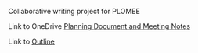 Collaborative writing project for PLOMEE


Link to OneDrive [Planning Document and Meeting Notes](https://uri0.sharepoint.com/:w:/r/sites/PuritzLabofMarineEvolutionaryEcology/Shared%20Documents/Papers/PLOMEE%20Collaborative%20Paper%20Plan.docx?d=w33e51ab4c72e44d9ae8a3bac11bfff50&csf=1&web=1&e=cmWFtl)

Link to [Outline](https://uri0.sharepoint.com/:w:/r/sites/PuritzLabofMarineEvolutionaryEcology/Shared%20Documents/Papers/PLOMEE%20Collaborative%20Paper%20Outline.docx?d=w12fbab51e79d4b39bb95310abd6ac809&csf=1&web=1&e=IOEO4U)
